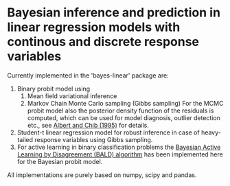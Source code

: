 # Bayesian inference and prediction in linear regression models with continous and discrete response variables

Currently implemented in the 'bayes-linear' package are: 

1. Binary probit model using 
   1. Mean field variational inference
   1. Markov Chain Monte Carlo sampling (Gibbs sampling) 
   For the MCMC probit model also the posterior density function of the residuals is computed, which can be used for model diagnosis, outlier detection etc., see [Albert and Chib (1995)](https://apps.olin.wustl.edu/faculty/chib/papers/albertchib95.pdf) for details.
2. Student-t linear regression model for robust inference in case of heavy-tailed response variables using Gibbs sampling. 
3. For active learning in binary classification problems the [Bayesian Active Learning by Disagreement (BALD) algorithm](https://arxiv.org/abs/1112.5745) has been implemented here for the Bayesian probit model.

All implementations are purely based on numpy, scipy and pandas.    
